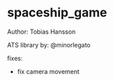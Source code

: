 # spaceship_game
<p>
  Author: Tobias Hansson
  
  ATS library by: @minorlegato
  
  fixes:
  - fix camera movement
</p>
